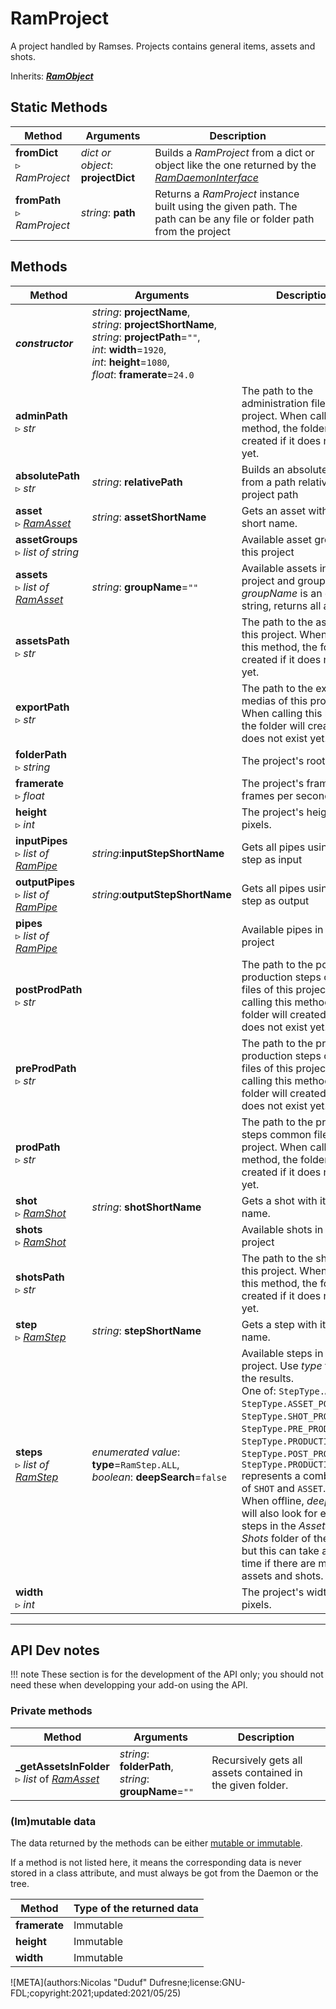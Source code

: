 # RamProject

A project handled by Ramses. Projects contains general items, assets and shots.

Inherits: [***RamObject***](ram_object.md)

## Static Methods

| Method | Arguments | Description |
| --- | --- | --- |
| **fromDict**<br />▹ *RamProject* | *dict or object*: **projectDict** | Builds a *RamProject* from a dict or object like the one returned by the *[RamDaemonInterface](ram_daemon_interface.md)* |
| **fromPath**<br />▹ *RamProject* | *string*: **path**<br /> | Returns a *RamProject* instance built using the given path. The path can be any file or folder path from the project |

## Methods

| Method | Arguments | Description |
| --- | --- | --- |
| ***constructor*** | *string*: **projectName**,<br />*string*: **projectShortName**,<br />*string*: **projectPath**=`""`,<br />*int*: **width**=`1920`,<br />*int*: **height**=`1080`,<br />*float*: **framerate**=`24.0` | |
| **adminPath**<br />▹ *str* | | The path to the administration files of this project. When calling this method, the folder will created if it does not exist yet. |
| **absolutePath**<br />▹ *str* | *string*: **relativePath** | Builds an absolute path from a path relative to the project path |
| **asset**<br />▹ *[RamAsset](ram_asset.md)* | *string*: **assetShortName** | Gets an asset with its short name. |
| **assetGroups**<br />▹ *list of string* | | Available asset groups in this project |
| **assets**<br />▹ *list of [RamAsset](ram_asset.md)* | *string*: **groupName**=`""` | Available assets in this project and group. If *groupName* is an empty string, returns all assets. |
| **assetsPath**<br />▹ *str* | | The path to the assets of this project. When calling this method, the folder will created if it does not exist yet. |
| **exportPath**<br />▹ *str* | | The path to the exported medias of this project. When calling this method, the folder will created if it does not exist yet. |
| **folderPath**<br />▹ *string* | | The project's root folder. |
| **framerate**<br />▹ *float* | | The project's framerate, in frames per second. |
| **height**<br />▹ *int* | | The project's height, in pixels. |
| **inputPipes**<br />▹ *list of [RamPipe](ram_pipe.md)* | *string*:**inputStepShortName** | Gets all pipes using this step as input |
| **outputPipes**<br />▹ *list of [RamPipe](ram_pipe.md)* | *string*:**outputStepShortName** | Gets all pipes using this step as output |
| **pipes**<br />▹ *list of [RamPipe](ram_pipe.md)* | | Available pipes in this project |
| **postProdPath**<br />▹ *str* | | The path to the post-production steps common files of this project. When calling this method, the folder will created if it does not exist yet. |
| **preProdPath**<br />▹ *str* | | The path to the pre-production steps common files of this project. When calling this method, the folder will created if it does not exist yet. |
| **prodPath**<br />▹ *str* | | The path to the production steps common files of this project. When calling this method, the folder will created if it does not exist yet. |
| **shot**<br />▹ *[RamShot](ram_shot.md)* | *string*: **shotShortName** | Gets a shot with its short name. |
| **shots**<br />▹ *[RamShot](ram_shot.md)* | | Available shots in this project |
| **shotsPath**<br />▹ *str* | | The path to the shots of this project. When calling this method, the folder will created if it does not exist yet. |
| **step**<br />▹ *[RamStep](ram_step.md)* | *string*: **stepShortName** | Gets a step with its short name. | 
| **steps**<br />▹ *list of [RamStep](ram_step.md)* | *enumerated value*: **type**=`RamStep.ALL`,<br />*boolean*: **deepSearch**=`false` | Available steps in this project. Use *type* to filter the results.<br />One of: `StepType.ALL`, `StepType.ASSET_PODUCTION`, `StepType.SHOT_PRODUCTION`, `StepType.PRE_PRODUCTION`, `StepType.PRODUCTION`, `StepType.POST_PRODUCTION`.<br />`StepType.PRODUCTION` represents a combination of `SHOT` and `ASSET`.<br />When offline, *deepSearch* will also look for existing steps in the *Assets* and *Shots* folder of the project, but this can take a long time if there are many assets and shots. |
| **width**<br />▹ *int* | | The project's width, in pixels. |

____

## API Dev notes

!!! note
    These section is for the development of the API only; you should not need these when developping your add-on using the API.

### Private methods

| Method | Arguments | Description |
| --- | --- | --- |
| **_getAssetsInFolder**<br />▹ *list* of *[RamAsset](ram_asset.md)* | *string*: **folderPath**,<br />*string*: **groupName**=`""` | Recursively gets all assets contained in the given folder. |

### (Im)mutable data

The data returned by the methods can be either [mutable or immutable](implementation.md#accessing-the-data).

If a method is not listed here, it means the corresponding data is never stored in a class attribute, and must always be got from the Daemon or the tree.

| Method | Type of the returned data |
| --- | --- |
| **framerate** | <i class="fa fa-lock"></i> Immutable |
| **height** | <i class="fa fa-lock"></i> Immutable |
| **width** | <i class="fa fa-lock"></i> Immutable |

![META](authors:Nicolas "Duduf" Dufresne;license:GNU-FDL;copyright:2021;updated:2021/05/25)